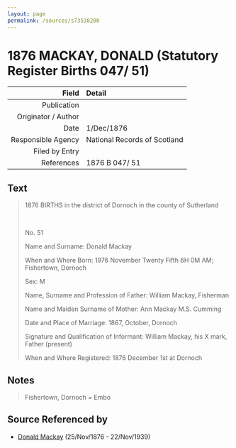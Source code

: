 ```yaml
---
layout: page
permalink: /sources/s73538200
---
```


# 1876 MACKAY, DONALD (Statutory Register Births 047/ 51)

Field | Detail
---:|:---
Publication | 
Originator / Author | 
Date | 1/Dec/1876
Responsible Agency | National Records of Scotland
Filed by Entry | 
References | 1876 B 047/ 51

## Text

> 1876 BIRTHS in the district of Dornoch in the county of Sutherland
>
> <br/>
>
> No. 51
>
> Name and Surname: Donald Mackay
>
> When and Where Born: 1976 November Twenty Fifth 6H 0M AM; Fishertown, Dornoch
>
> Sex: M
>
> Name, Surname and Profession of Father: William Mackay, Fisherman
>
> Name and Maiden Surname of Mother: Ann Mackay M.S. Cumming
>
> Date and Place of Marriage: 1867, October, Dornoch
>
> Signature and Qualification of Informant: William Mackay, his X mark, Father (present)
>
> When and Where Registered: 1876 December 1st at Dornoch
>

## Notes

> Fishertown, Dornoch = Embo
>


## Source Referenced by

* [Donald Mackay](../people/@58341424@-donald-mackay-b1876-11-25-d1939-11-22.md) (25/Nov/1876 - 22/Nov/1939)
